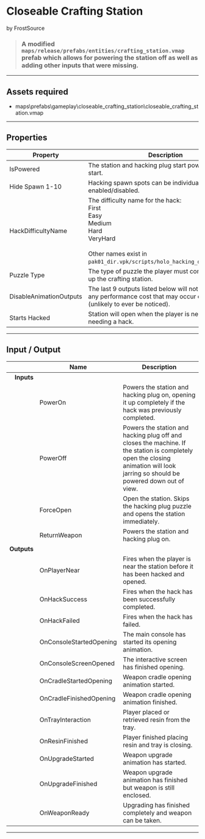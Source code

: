 # Closeable Crafting Station
by FrostSource

> ### A modified `maps/release/prefabs/entities/crafting_station.vmap` prefab which allows for powering the station off as well as adding other inputs that were missing.

---

## Assets required

- maps\prefabs\gameplay\closeable_crafting_station\closeable_crafting_station.vmap

---

## Properties

| Property | Description |
| - | - |
| IsPowered | The station and hacking plug start powered on map start.
| Hide Spawn 1-10 | Hacking spawn spots can be individually enabled/disabled.
| HackDifficultyName | The difficulty name for the hack:<br>First<br>Easy<br>Medium<br>Hard<br>VeryHard<br><br>Other names exist in `pak01_dir.vpk/scripts/holo_hacking_difficulty.txt`.
| Puzzle Type | The type of puzzle the player must complete to open up the crafting station.
| DisableAnimationOutputs | The last 9 outputs listed below will not fire. Avoids any performance cost that may occur on map start (unlikely to ever be noticed).
| Starts Hacked | Station will open when the player is near without needing a hack.

---

## Input / Output

|| Name | Description |
| -: | - | - |
| **Inputs**
|| PowerOn | Powers the station and hacking plug on, opening it up completely if the hack was previously completed.
|| PowerOff | Powers the station and hacking plug off and closes the machine. If the station is completely open the closing animation will look jarring so should be powered down out of view.
|| ForceOpen | Open the station. Skips the hacking plug puzzle and opens the station immediately.
|| ReturnWeapon | Powers the station and hacking plug on.
| **Outputs**
|| OnPlayerNear | Fires when the player is near the station before it has been hacked and opened.
|| OnHackSuccess | Fires when the hack has been successfully completed.
|| OnHackFailed | Fires when the hack has failed.
|| OnConsoleStartedOpening | The main console has started its opening animation.
|| OnConsoleScreenOpened | The interactive screen has finished opening.
|| OnCradleStartedOpening | Weapon cradle opening animation started.
|| OnCradleFinishedOpening | Weapon cradle opening animation finished.
|| OnTrayInteraction | Player placed or retrieved resin from the tray.
|| OnResinFinished | Player finished placing resin and tray is closing.
|| OnUpgradeStarted | Weapon upgrade animation has started.
|| OnUpgradeFinished | Weapon upgrade animation has finished but weapon is still enclosed.
|| OnWeaponReady | Upgrading has finished completely and weapon can be taken.

---